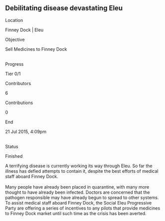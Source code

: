 ## Debilitating disease devastating Eleu

Location

Finney Dock \| Eleu

Objective

Sell Medicines to Finney Dock

\
Progress

Tier 0/1

Contributors

6

Contributions

0

End

21 Jul 2015, 4:09pm

\
Status

Finished

A terrifying disease is currently working its way through Eleu. So far
the illness has defied attempts to contain it, despite the best efforts
of medical staff aboard Finney Dock.\
\
Many people have already been placed in quarantine, with many more
thought to have already been infected. Doctors are concerned that the
pathogen responsible may have already begun to spread to other systems.
To assist medical staff aboard Finney Dock, the Social Eleu Progressive
Party are offering a series of incentives to any pilots that provide
medicines to Finney Dock market until such time as the crisis has been
averted.
